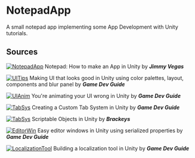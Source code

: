 # NotepadApp
A small notepad app implementing some App Development with Unity tutorials.

## Sources
[![NotepadApp][yt]][1] Notepad: How to make an App in Unity by ***Jimmy Vegas***

[![UITips][yt]][2] Making UI that looks good in Unity using color palettes, layout, components and blur panel by ***Game Dev Guide***

[![UIAnim][yt]][3] You're animating your UI wrong in Unity by ***Game Dev Guide***

[![TabSys][yt]][4] Creating a Custom Tab System in Unity by ***Game Dev Guide***

[![TabSys][yt]][7] Scriptable Objects in Unity by ***Brackeys***

[![EditorWin][yt]][5] Easy editor windows in Unity using serialized properties by ***Game Dev Guide***

[![LocalizationTool][yt]][6] Building a localization tool in Unity by ***Game Dev Guide***


<!-- Icons -->
[yt]: https://raw.githubusercontent.com/Laverden/NotepadApp/master/Assets/Icons/youtube-inline.png (Youtube RemixIcon)

<!-- Links to your social media accounts -->
[1]: https://www.youtube.com/watch?v=o2xLkA2goVg (Notepad Tutorial - Jimmy Vegas)
[2]: https://www.youtube.com/watch?v=HwdweCX5aMI (UI Tips - Game Dev Guide) 
[3]: https://www.youtube.com/watch?v=Ll3yujn9GVQ (UI Animation - Game Dev Guide)
[4]: https://www.youtube.com/watch?v=211t6r12XPQ (Tab System - Game Dev Guide)
[5]: https://www.youtube.com/watch?v=c_3DXBrH-Is (Editor Window - Game Dev Guide)
[6]: https://www.youtube.com/watch?v=c-dzg4M20wY&t=1s (Localization Tool - Game Dev Guide)
[7]: https://www.youtube.com/watch?v=aPXvoWVabPY (Scriptable Objects - Brackeys)
